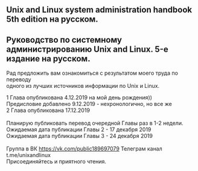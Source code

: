 ## Unix and Linux system administration handbook 5th edition на русском.
## Руководство по системному администрированию Unix and Linux. 5-е издание на русском.

Рад предложить вам ознакомиться с результатом моего труда по переводу \
одного из лучших источников информации по Unix и Linux. 


1 Глава опубликована 4.12.2019 на мой день рождения)) \
Предисловие добавлено 9.12.2019 - нехронологично, но все же \
2 Глава опубликована 17.12.2019 \
<br>
Планирую публиковать перевод очередной Главы раз в 1-2 недели.\
Ожидаемая дата публикации Главы 2 - 17 декабря 2019 \
Ожидаемая дата публикации Главы 3 - 24 декабря 2019 \
<br>
Группа в ВК https://vk.com/public189697079
Телеграм канал t.me/unixandlinux \
Присоединяйтесь и приятного чтения.
